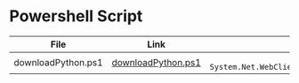 # Powershell Script
| File | Link | PS Url |
|:---------:|:----------:|:---------:
|downloadPython.ps1|[downloadPython.ps1](https://github.com/rshnGhost/testing/blob/main/downloadPython.ps1)|```markdown iex ((New-Object System.Net.WebClient).DownloadString('https://git.io/JR4jF'))```|
